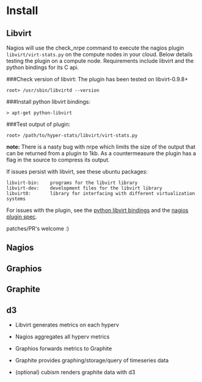 Install
=======

Libvirt
-------

Nagios will use the check_nrpe command to execute the nagios plugin
`libvirt/virt-stats.py` on the compute nodes in your cloud. Below details
testing the plugin on a compute node. Requirements include libvirt
and the python bindings for its C api.

###Check version of libvirt:
The plugin has been tested on libvirt-0.9.8+
```
root> /usr/sbin/libvirtd --version
```

###Install python libvirt bindings:
```
> apt-get python-libvirt
```
###Test output of plugin:
```
root> /path/to/hyper-stats/libvirt/virt-stats.py
```

**note:** There is a nasty bug with nrpe which limits the size of the output that can
be returned from a plugin to 1kb. As a countermeasure the plugin has a flag in the source to compress its
output.

If issues persist with libvirt, see these ubuntu packages:
```
libvirt-bin:    programs for the libvirt library
libvirt-dev:    development files for the libvirt library
libvirt0:       library for interfacing with different virtualization systems
```
For issues with the plugin, see the 
[python libvirt bindings](http://libvirt.org/python.html) and the [nagios plugin spec](http://nagios.sourceforge.net/docs/3_0/pluginapi.html).

patches/PR's welcome :)

Nagios
------
Graphios
--------
Graphite
--------
d3
--
 - Libvirt generates metrics on each hyperv

 - Nagios aggregates all hyperv metrics
 - Graphios forwards metrics to Graphite 
 - Graphite provides graphing/storage/query of timeseries data 
 - (optional) cubism renders graphite data with d3

